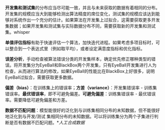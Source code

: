 **开发集和测试集**的分布应当尽可能一致，并且与未来获取的数据有着相同的分布。开发集的规模应当大到能够检测出算法精度的席位变化，测试集的规模应该达到能够对系统作出一个充分的估计。如果算法在开发集上过拟合，这需要获取更多开发集数据；如果开发集和测试集与实际数据分布不同，需要获取新的开发集和测试集。whisper

**单值评估指标**有助于快速评估一个算法，加快迭代进程。如果考虑多项目标时，可以整合到一个表达式里（例如取平均），或者设定满意度指标和优化指标。

**误差分析**，手动检查被算法错误分类的开发集样本，确定优先修正哪种类型的错误。将开发集分为EyeBall和BlackBox两个开发集，只有EyeBall开发集进行人为检查，从而进行算法的修改，如果EyeBall的性能比在BlackBox上好很多，说明EyeBall过拟合，需要获取更多数据。

**偏差（bias）**：在训练集上的错误率；**方差（variance）**：开发集错误率 - 训练集错误率。**最优错误率**，即不可避免偏差。**可避免偏差**：训练集错误率 - 最优错误率。需要降低可避免偏差和方差。

**数据不匹配问题**：模型能很好的泛化到与训练集相同分布的未知数据，但不能很好地泛化到与开发/测试
集相同分布的未知数据。可以将训练集分为两个子集进行判断是否有数据不匹配问题。**人工合成数据*

























